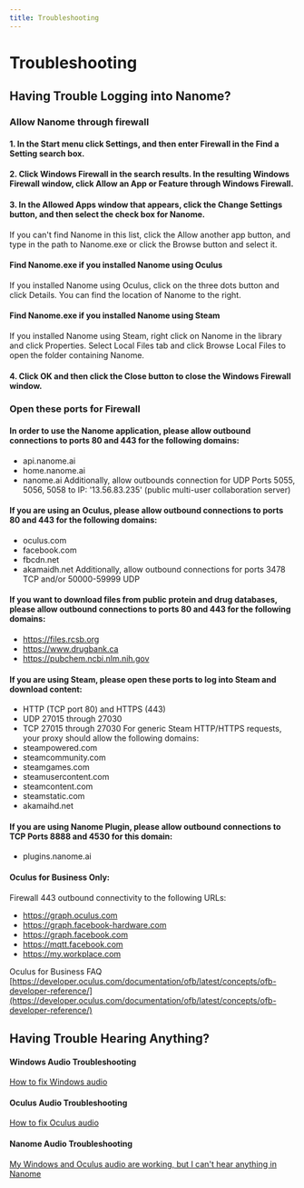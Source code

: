 ```yaml
---
title: Troubleshooting
---
```


# Troubleshooting

## Having Trouble Logging into Nanome?

### Allow Nanome through firewall

#### 1. In the Start menu click Settings, and then enter Firewall in the Find a Setting search box.

#### 2. Click Windows Firewall in the search results. In the resulting Windows Firewall window, click Allow an App or Feature through Windows Firewall.
<vimg src="howto-page/Firewall1.png" />

#### 3. In the Allowed Apps window that appears, click the Change Settings button, and then select the check box for Nanome.
<vimg src="howto-page/Firewall2.png" />

If you can't find Nanome in this list, click the Allow another app button, and type in the path to Nanome.exe or click the Browse button and select it.
<vimg src="howto-page/Firewall3.png" />

#### Find Nanome.exe if you installed Nanome using Oculus

<vimg src="howto-page/Path_Oculus0.png" />
<vimg src="howto-page/Path_Oculus1.png" />
If you installed Nanome using Oculus, click on the three dots button and click Details. You can find the location of Nanome to the right.

#### Find Nanome.exe if you installed Nanome using Steam

<vimg src="howto-page/Path_Steam0.png" />
<vimg src="howto-page/Path_Steam1.png" />
If you installed Nanome using Steam, right click on Nanome in the library and click Properties. Select Local Files tab and click Browse Local Files to open the folder containing Nanome.

#### 4. Click OK and then click the Close button to close the Windows Firewall window.

### Open these ports for Firewall

#### In order to use the Nanome application, please allow outbound connections to ports 80 and 443 for the following domains:
- api.nanome.ai
- home.nanome.ai
- nanome.ai
Additionally, allow outbounds connection for UDP Ports 5055, 5056, 5058 to IP: '13.56.83.235' (public multi-user collaboration server)

#### If you are using an Oculus, please allow outbound connections to ports 80 and 443 for the following domains:
- oculus.com
- facebook.com
- fbcdn.net
- akamaidh.net
Additionally, allow outbound connections for ports 3478 TCP and/or 50000-59999 UDP

#### If you want to download files from public protein and drug databases, please allow outbound connections to ports 80 and 443 for the following domains:
- https://files.rcsb.org
- https://www.drugbank.ca
- https://pubchem.ncbi.nlm.nih.gov

#### If you are using Steam, please open these ports to log into Steam and download content:
- HTTP (TCP port 80) and HTTPS (443)
- UDP 27015 through 27030
- TCP 27015 through 27030
For generic Steam HTTP/HTTPS requests, your proxy should allow the following domains:
- steampowered.com
- steamcommunity.com
- steamgames.com
- steamusercontent.com
- steamcontent.com
- steamstatic.com
- akamaihd.net

#### If you are using Nanome Plugin, please allow outbound connections to TCP Ports 8888 and 4530 for this domain:
-  plugins.nanome.ai

#### Oculus for Business Only:
Firewall 443 outbound connectivity to the following URLs:

- https://graph.oculus.com
- https://graph.facebook-hardware.com
- https://graph.facebook.com
- https://mqtt.facebook.com
- https://my.workplace.com


Oculus for Business FAQ  
[https://developer.oculus.com/documentation/ofb/latest/concepts/ofb-developer-reference/](https://developer.oculus.com/documentation/ofb/latest/concepts/ofb-developer-reference/)

## Having Trouble Hearing Anything?

#### Windows Audio Troubleshooting

[How to fix Windows audio](https://support.microsoft.com/en-us/help/4520288/windows-10-fix-sound-problems)

#### Oculus Audio Troubleshooting

[How to fix Oculus audio](https://support.oculus.com/948087951934283/)

#### Nanome Audio Troubleshooting

[My Windows and Oculus audio are working, but I can't hear anything in Nanome](https://docs.nanome.ai/navigating.html#settings)